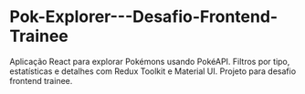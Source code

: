 # Pok-Explorer---Desafio-Frontend-Trainee
Aplicação React para explorar Pokémons usando PokéAPI. Filtros por tipo, estatísticas e detalhes com Redux Toolkit e Material UI. Projeto para desafio frontend trainee.
